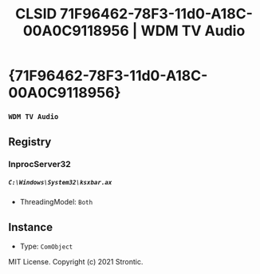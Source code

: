 ﻿---
title: "CLSID 71F96462-78F3-11d0-A18C-00A0C9118956 | WDM TV Audio"
excerpt: What is COM-Object CLSID 71F96462-78F3-11d0-A18C-00A0C9118956?
---

# {71F96462-78F3-11d0-A18C-00A0C9118956}

### `WDM TV Audio`

## Registry


### InprocServer32

##### `C:\Windows\System32\ksxbar.ax`
* ThreadingModel: `Both`

## Instance

* Type: `ComObject`

MIT License. Copyright (c) 2021 Strontic.



